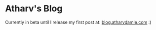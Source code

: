 # Atharv's Blog

Currently in beta until I release my first post at: [blog.atharvdamle.com](https://blog.atharvdamle.com) :)
